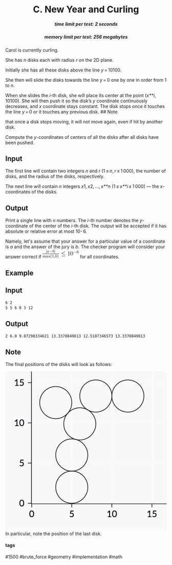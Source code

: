 <h1 style='text-align: center;'> C. New Year and Curling</h1>

<h5 style='text-align: center;'>time limit per test: 2 seconds</h5>
<h5 style='text-align: center;'>memory limit per test: 256 megabytes</h5>

Carol is currently curling.

She has *n* disks each with radius *r* on the 2D plane. 

Initially she has all these disks above the line *y* = 10100.

She then will slide the disks towards the line *y* = 0 one by one in order from 1 to *n*. 

When she slides the *i*-th disk, she will place its center at the point (*x**i*, 10100). She will then push it so the disk’s *y* coordinate continuously decreases, and *x* coordinate stays constant. The disk stops once it touches the line *y* = 0 or it touches any previous disk. ## Note

 that once a disk stops moving, it will not move again, even if hit by another disk. 

Compute the *y*-coordinates of centers of all the disks after all disks have been pushed.

## Input

The first line will contain two integers *n* and *r* (1 ≤ *n*, *r* ≤ 1 000), the number of disks, and the radius of the disks, respectively.

The next line will contain *n* integers *x*1, *x*2, ..., *x**n* (1 ≤ *x**i* ≤ 1 000) — the *x*-coordinates of the disks.

## Output

Print a single line with *n* numbers. The *i*-th number denotes the *y*-coordinate of the center of the *i*-th disk. The output will be accepted if it has absolute or relative error at most 10- 6.

Namely, let's assume that your answer for a particular value of a coordinate is *a* and the answer of the jury is *b*. The checker program will consider your answer correct if ![](images/c97ba2000ebfad962bff7ffd8d043594f5ae1086.png) for all coordinates.

## Example

## Input


```
6 2  
5 5 6 8 3 12  

```
## Output


```
2 6.0 9.87298334621 13.3370849613 12.5187346573 13.3370849613  

```
## Note

The final positions of the disks will look as follows:

 ![](images/75a6a703b6470aa086af759ee0df4685f6c83205.png) In particular, note the position of the last disk. 



#### tags 

#1500 #brute_force #geometry #implementation #math 